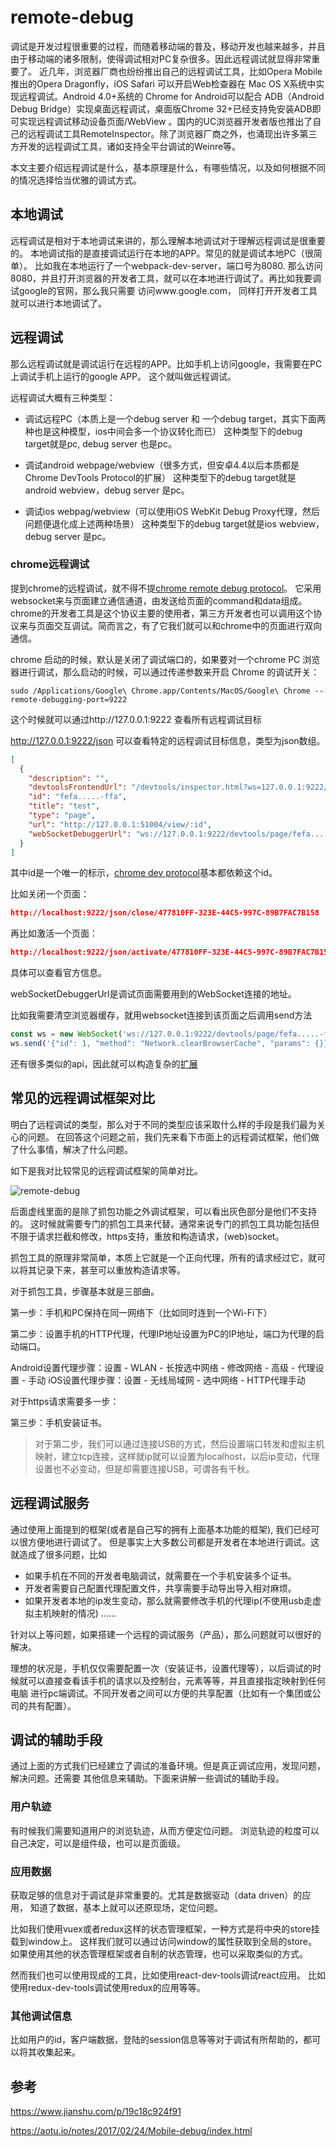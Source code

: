 # remote-debug
调试是开发过程很重要的过程，而随着移动端的普及，移动开发也越来越多，并且由于移动端的诸多限制，使得调试相对PC复杂很多。因此远程调试就显得非常重要了。
近几年，浏览器厂商也纷纷推出自己的远程调试工具，比如Opera Mobile 推出的Opera Dragonfly，iOS Safari 可以开启Web检查器在 Mac OS X系统中实现远程调试。Android 4.0+系统的 Chrome for Android可以配合 ADB（Android Debug Bridge）实现桌面远程调试，桌面版Chrome 32+已经支持免安装ADB即可实现远程调试移动设备页面/WebView 。国内的UC浏览器开发者版也推出了自己的远程调试工具RemoteInspector。除了浏览器厂商之外，也涌现出许多第三方开发的远程调试工具，诸如支持全平台调试的Weinre等。

本文主要介绍远程调试是什么，基本原理是什么，有哪些情况，以及如何根据不同的情况选择恰当优雅的调试方式。

## 本地调试
远程调试是相对于本地调试来讲的，那么理解本地调试对于理解远程调试是很重要的。
本地调试指的是直接调试运行在本地的APP。常见的就是调试本地PC（很简单）。
比如我在本地运行了一个webpack-dev-server，端口号为8080.
那么访问8080，并且打开浏览器的开发者工具，就可以在本地进行调试了。再比如我要调试google的官网，那么我只需要
访问www.google.com， 同样打开开发者工具就可以进行本地调试了。
## 远程调试
那么远程调试就是调试运行在远程的APP。比如手机上访问google，我需要在PC上调试手机上运行的google APP。
这个就叫做远程调试。

远程调试大概有三种类型：

* 调试远程PC（本质上是一个debug server 和 一个debug target，其实下面两种也是这种模型，ios中间会多一个协议转化而已）
这种类型下的debug target就是pc, debug server 也是pc。

* 调试android webpage/webview（很多方式，但安卓4.4以后本质都是Chrome DevTools Protocol的扩展）
这种类型下的debug target就是android webview，debug server 是pc。

* 调试ios webpag/webview（可以使用iOS WebKit Debug Proxy代理，然后问题便退化成上述两种场景）
这种类型下的debug target就是ios webview， debug server 是pc。

### chrome远程调试
提到chrome的远程调试，就不得不提[chrome remote debug protocol](https://developer.chrome.com/devtools/docs/debugger-protocol)。
它采用websocket来与页面建立通信通道，由发送给页面的command和data组成。chrome的开发者工具是这个协议主要的使用者，第三方开发者也可以调用这个协议来与页面交互调试。简而言之，有了它我们就可以和chrome中的页面进行双向通信。

chrome 启动的时候，默认是关闭了调试端口的，如果要对一个chrome PC 浏览器进行调试，那么启动的时候，可以通过传递参数来开启 Chrome 的调试开关：

```
sudo /Applications/Google\ Chrome.app/Contents/MacOS/Google\ Chrome --remote-debugging-port=9222
```

这个时候就可以通过http://127.0.0.1:9222 查看所有远程调试目标

http://127.0.0.1:9222/json 可以查看特定的远程调试目标信息，类型为json数组。
```json
[
  {
    "description": "",
    "devtoolsFrontendUrl": "/devtools/inspector.html?ws=127.0.0.1:9222/devtools/page/fefa.....-ffa",
    "id": "fefa.....-ffa",
    "title": "test",
    "type": "page",
    "url": "http://127.0.0.1:51004/view/:id",
    "webSocketDebuggerUrl": "ws://127.0.0.1:9222/devtools/page/fefa.....-ffa"
  }
]
```

其中id是一个唯一的标示，[chrome dev protocol](https://chromedevtools.github.io/devtools-protocol/)基本都依赖这个id。

比如关闭一个页面：

```json
http://localhost:9222/json/close/477810FF-323E-44C5-997C-89B7FAC7B158
```

再比如激活一个页面：

```json
http://localhost:9222/json/activate/477810FF-323E-44C5-997C-89B7FAC7B158
```
具体可以查看官方信息。

webSocketDebuggerUrl是调试页面需要用到的WebSocket连接的地址。

比如我需要清空浏览器缓存，就用websocket连接到该页面之后调用send方法
```js
const ws = new WebSocket('ws://127.0.0.1:9222/devtools/page/fefa.....-ffa')
ws.send('{"id": 1, "method": "Network.clearBrowserCache", "params": {}}')
```

还有很多类似的api，因此就可以构造复杂的[扩展](https://developer.chrome.com/extensions/samples)
## 常见的远程调试框架对比
明白了远程调试的类型，那么对于不同的类型应该采取什么样的手段是我们最为关心的问题。
在回答这个问题之前，我们先来看下市面上的远程调试框架，他们做了什么事情，解决了什么问题。

如下是我对比较常见的远程调试框架的简单对比。

![remote-debug](https://user-gold-cdn.xitu.io/2018/2/25/161cab2a2b8cc4cf?w=878&h=569&f=png&s=93455)

后面虚线里面的是除了抓包功能之外调试框架，可以看出灰色部分是他们不支持的。
这时候就需要专门的抓包工具来代替。通常来说专门的抓包工具功能包括但不限于请求拦截和修改，https支持，重放和构造请求，(web)socket。

抓包工具的原理非常简单，本质上它就是一个正向代理，所有的请求经过它，就可以将其记录下来，甚至可以重放构造请求等。

对于抓包工具，步骤基本就是三部曲。

第一步：手机和PC保持在同一网络下（比如同时连到一个Wi-Fi下）

第二步：设置手机的HTTP代理，代理IP地址设置为PC的IP地址，端口为代理的启动端口。

Android设置代理步骤：设置 - WLAN - 长按选中网络 - 修改网络 - 高级 - 代理设置 - 手动
iOS设置代理步骤：设置 - 无线局域网 - 选中网络 - HTTP代理手动

对于https请求需要多一步：

第三步：手机安装证书。

> 对于第二步，我们可以通过连接USB的方式，然后设置端口转发和虚拟主机映射，建立tcp连接，这样就ip就可以设置为localhost，以后ip变动，代理设置也不必变动，但是却需要连接USB，可谓各有千秋。
## 远程调试服务
通过使用上面提到的框架(或者是自己写的拥有上面基本功能的框架), 我们已经可以很方便地进行调试了。
但是事实上大多数公司都是开发者在本地进行调试。这就造成了很多问题，比如
* 如果手机在不同的开发者电脑调试，就需要在一个手机安装多个证书。
* 开发者需要自己配置代理配置文件，共享需要手动导出导入相对麻烦。
* 如果开发者本地的ip发生变动，那么就需要修改手机的代理ip(不使用usb走虚拟主机映射的情况)
......

针对以上等问题，如果搭建一个远程的调试服务（产品），那么问题就可以很好的解决。

理想的状况是，手机仅仅需要配置一次（安装证书，设置代理等），以后调试的时候就可以直接查看该手机的请求以及控制台，元素等等，并且直接指定映射到任何电脑
进行pc端调试。不同开发者之间可以方便的共享配置（比如有一个集团或公司的共有配置）。
## 调试的辅助手段
通过上面的方式我们已经建立了调试的准备环境。但是真正调试应用，发现问题，解决问题。还需要
其他信息来辅助。下面来讲解一些调试的辅助手段。

### 用户轨迹

有时候我们需要知道用户的浏览轨迹，从而方便定位问题。
浏览轨迹的粒度可以自己决定，可以是组件级，也可以是页面级。
### 应用数据

获取足够的信息对于调试是非常重要的。尤其是数据驱动（data driven）的应用，
知道了数据，基本上就可以还原现场，定位问题。

比如我们使用vuex或者redux这样的状态管理框架，一种方式是将中央的store挂载到window上。
这样我们就可以通过访问window的属性获取到全局的store。
如果使用其他的状态管理框架或者自制的状态管理，也可以采取类似的方式。

然而我们也可以使用现成的工具，比如使用react-dev-tools调试react应用。
比如使用redux-dev-tools调试使用redux的应用等等。

### 其他调试信息

比如用户的id，客户端数据，登陆的session信息等等对于调试有所帮助的，都可以将其收集起来。

## 参考
https://www.jianshu.com/p/19c18c924f91

https://aotu.io/notes/2017/02/24/Mobile-debug/index.html
